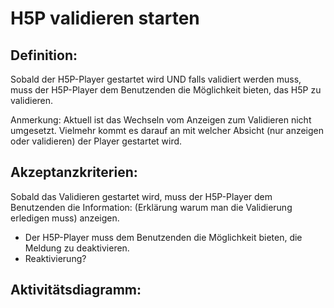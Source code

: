 # H5P validieren starten

## Definition:

Sobald der H5P-Player gestartet wird
UND falls validiert werden muss,
muss der H5P-Player dem Benutzenden die Möglichkeit bieten,
das H5P zu validieren.

Anmerkung: 
Aktuell ist das Wechseln vom Anzeigen zum Validieren nicht umgesetzt. 
Vielmehr kommt es darauf an mit welcher Absicht (nur anzeigen oder validieren) der Player gestartet wird.

## Akzeptanzkriterien:

Sobald das Validieren gestartet wird, muss der H5P-Player dem Benutzenden die Information:
(Erklärung warum man die Validierung erledigen muss) anzeigen.
- Der H5P-Player muss dem Benutzenden die Möglichkeit bieten, die Meldung zu deaktivieren.
- Reaktivierung?



## Aktivitätsdiagramm:
